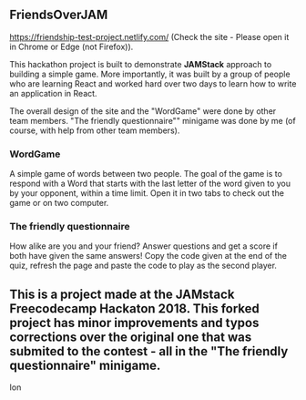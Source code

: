 ## FriendsOverJAM
https://friendship-test-project.netlify.com/
(Check the site - Please open it in Chrome or Edge (not Firefox)).

This hackathon project is built to demonstrate **JAMStack** approach to building a simple game. More importantly, it was built by a group of people who are learning React and worked hard over two days to learn how to write an application in React. 

The overall design of the site and the "WordGame" were done by other team members. "The friendly questionnaire"" minigame was done by me (of course, with help from other team members). 


### WordGame
A simple game of words between two people. The goal of the game is to respond with a Word that starts with the last letter of the word given to you by your opponent, within a time limit. Open it in two tabs to check out the game or on two computer.

### The friendly questionnaire
How alike are you and your friend? Answer questions and get a score if both have given the same answers! Copy the code given at the end of the quiz, refresh the page and paste the code to play as the second player.

## This is a project made at the JAMstack Freecodecamp Hackaton 2018. This forked project has minor improvements and typos corrections over the original one that was submited to the contest - all in the "The friendly questionnaire" minigame.

Ion


